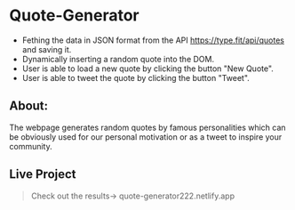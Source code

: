 # Quote-Generator

- Fething the data in JSON format from the API https://type.fit/api/quotes and saving it.
- Dynamically inserting a random quote into the DOM.
- User is able to load a new quote by clicking the button "New Quote".
- User is able to tweet the quote by clicking the button "Tweet".

## About:

The webpage generates random quotes by famous personalities which can be obviously used for our personal motivation or as a tweet to inspire your community.


## Live Project

> Check out the results->  quote-generator222.netlify.app
